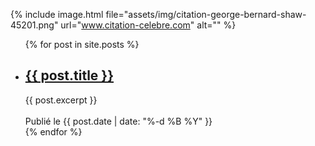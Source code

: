 ﻿---
---


{% include image.html file="assets/img/citation-george-bernard-shaw-45201.png" url="www.citation-celebre.com" alt="" %}



<ul>
  {% for post in site.posts %}
    <li>
      <h2><a href="{{ post.url }}">{{ post.title }}</a></h2>
      {{ post.excerpt }}<br>
      <br>
      Publié le {{ post.date | date: "%-d %B %Y" }}
    </li>
  {% endfor %}
</ul>

